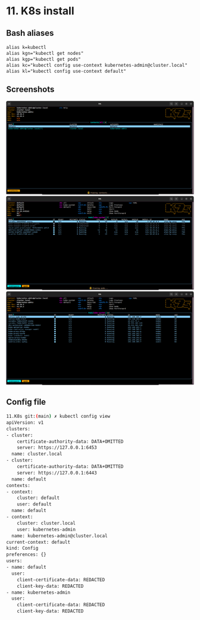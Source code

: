 # 11. K8s install

## Bash aliases

```
alias k=kubectl
alias kgn="kubectl get nodes"
alias kgp="kubectl get pods"
alias kc="kubectl config use-context kubernetes-admin@cluster.local"
alias kl="kubectl config use-context default"
```
## Screenshots
![contexts](./contexts.png)
![k3s](./k3s_cluster.png)
![k8s](./k9s_cluster.png)

## Config file

```bash
11.K8s git:(main) ✗ kubectl config view 
apiVersion: v1
clusters:
- cluster:
    certificate-authority-data: DATA+OMITTED
    server: https://127.0.0.1:6453
  name: cluster.local
- cluster:
    certificate-authority-data: DATA+OMITTED
    server: https://127.0.0.1:6443
  name: default
contexts:
- context:
    cluster: default
    user: default
  name: default
- context:
    cluster: cluster.local
    user: kubernetes-admin
  name: kubernetes-admin@cluster.local
current-context: default
kind: Config
preferences: {}
users:
- name: default
  user:
    client-certificate-data: REDACTED
    client-key-data: REDACTED
- name: kubernetes-admin
  user:
    client-certificate-data: REDACTED
    client-key-data: REDACTED
```